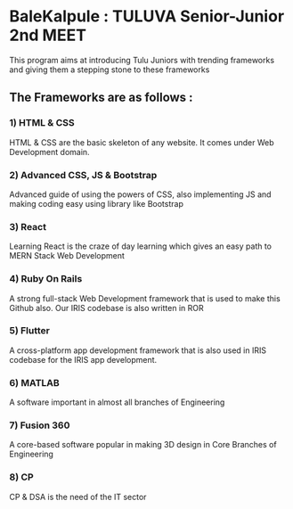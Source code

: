 # BaleKalpule : TULUVA Senior-Junior 2nd MEET
This program aims at introducing Tulu Juniors with trending frameworks and  giving them a stepping stone to these frameworks
<br>
##  The Frameworks are as follows :
### 1) HTML & CSS 
HTML & CSS are the basic skeleton of any website. It comes under Web Development domain.
### 2) Advanced CSS, JS & Bootstrap
Advanced guide of using the powers of CSS, also implementing JS and making coding easy using library like Bootstrap
### 3) React
Learning React is the craze of day learning which gives an easy path to MERN Stack Web Development
### 4) Ruby On Rails
A strong full-stack Web Development framework that is used to make this Github also. Our IRIS codebase is also written in ROR
### 5) Flutter
A cross-platform app development framework that is also used in IRIS codebase for the IRIS app development.
### 6) MATLAB
A software important in almost all branches of Engineering
### 7) Fusion 360
A core-based software popular in making 3D design in Core Branches of Engineering
### 8) CP
CP & DSA is the need of the IT sector
